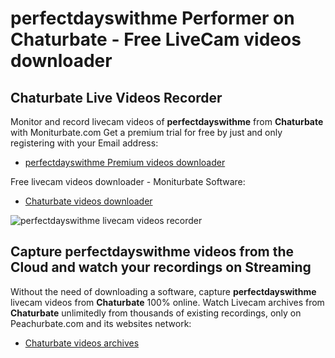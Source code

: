 # perfectdayswithme Performer on Chaturbate - Free LiveCam videos downloader

## Chaturbate Live Videos Recorder

Monitor and record livecam videos of **perfectdayswithme** from **Chaturbate** with Moniturbate.com
Get a premium trial for free by just and only registering with your Email address:
* [perfectdayswithme Premium videos downloader](https://moniturbate.com/request-demo-licence-key.html)

Free livecam videos downloader - Moniturbate Software:
* [Chaturbate videos downloader](https://moniturbate.com/moniturbate-download-software.html)

![perfectdayswithme livecam videos recorder](https://peachurnet.com/templates/moniturbate-software.png)


## Capture perfectdayswithme videos from the Cloud and watch your recordings on Streaming

Without the need of downloading a software, capture **perfectdayswithme** livecam videos from **Chaturbate** 100% online.
Watch Livecam archives from **Chaturbate** unlimitedly from thousands of existing recordings, only on Peachurbate.com and its websites network:
* [Chaturbate videos archives](https://peachurnet.com/)